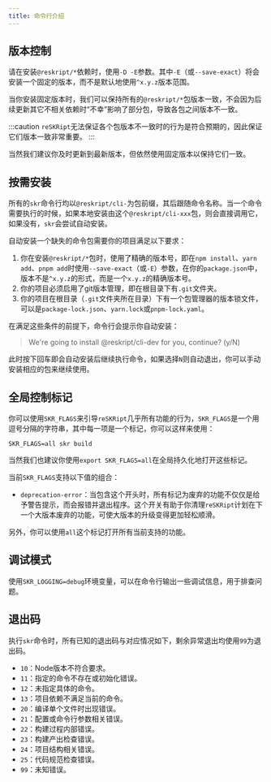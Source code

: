 ```yaml
---
title: 命令行介绍
---
```


## 版本控制

请在安装`@reskript/*`依赖时，使用`-D -E`参数。其中`-E`（或`--save-exact`）将会安装一个固定的版本，而不是默认地使用`^x.y.z`版本范围。

当你安装固定版本时，我们可以保持所有的`@reskript/*`包版本一致，不会因为后续更新其它不相关依赖时“不幸”影响了部分包，导致各包之间版本不一致。

:::caution
`reSKRipt`无法保证各个包版本不一致时的行为是符合预期的，因此保证它们版本一致非常重要。
:::

当然我们建议你及时更新到最新版本，但依然使用固定版本以保持它们一致。

## 按需安装

所有的`skr`命令行均以`@reskript/cli-`为包前缀，其后跟随命令名称。当一个命令需要执行的时候，如果本地安装由这个`@reskript/cli-xxx`包，则会直接调用它，如果没有，`skr`会尝试自动安装。

自动安装一个缺失的命令包需要你的项目满足以下要求：

1. 你在安装`@reskript/*`包时，使用了精确的版本号，即在`npm install`、`yarn add`、`pnpm add`时使用`--save-exact`（或`-E`）参数，在你的`package.json`中，版本不是`^x.y.z`的形式，而是一个`x.y.z`的精确版本号。
2. 你的项目必须启用了git版本管理，即在根目录下有`.git`文件夹。
3. 你的项目在根目录（`.git`文件夹所在目录）下有一个包管理器的版本锁文件，可以是`package-lock.json`、`yarn.lock`或`pnpm-lock.yaml`。

在满足这些条件的前提下，命令行会提示你自动安装：

> We're going to install @reskript/cli-dev for you, continue? (y/N)

此时按下回车即会自动安装后继续执行命令，如果选择`N`则自动退出，你可以手动安装相应的包来继续使用。

## 全局控制标记

你可以使用`SKR_FLAGS`来引导`reSKRipt`几乎所有功能的行为，`SKR_FLAGS`是一个用逗号分隔的字符串，其中每一项是一个标记，你可以这样来使用：

```shell
SKR_FLAGS=all skr build
```

当然我们也建议你使用`export SKR_FLAGS=all`在全局持久化地打开这些标记。

当前`SKR_FLAGS`支持以下值的组合：

- `deprecation-error`：当包含这个开头时，所有标记为废弃的功能不仅仅是给予警告提示，而会报错并退出程序。这个开关有助于你清理`reSKRipt`计划在下一个大版本废弃的功能，可使大版本的升级变得更加轻松顺滑。

另外，你可以使用`all`这个标记打开所有当前支持的功能。

## 调试模式

使用`SKR_LOGGING=debug`环境变量，可以在命令行输出一些调试信息，用于排查问题。

## 退出码

执行`skr`命令时，所有已知的退出码与对应情况如下，剩余异常退出均使用`99`为退出码。

- `10`：Node版本不符合要求。
- `11`：指定的命令不存在或初始化错误。
- `12`：未指定具体的命令。
- `13`：项目依赖不满足当前的命令。
- `20`：编译单个文件时出现错误。
- `21`：配置或命令行参数相关错误。
- `22`：构建过程内部错误。
- `23`：构建产出检查错误。
- `24`：项目结构相关错误。
- `25`：代码规范检查错误。
- `99`：未知错误。
